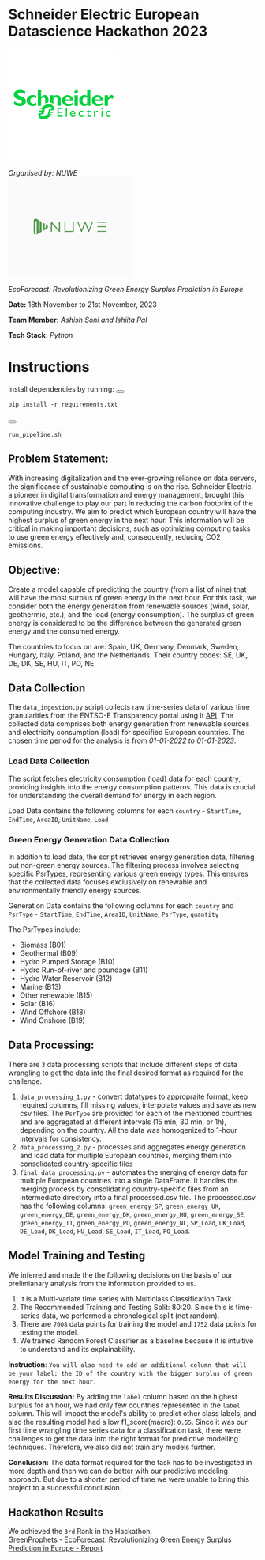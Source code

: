 # Schneider Electric European Datascience Hackathon 2023
![SE Logo](https://github.com/Ashish-Soni08/SE-Europe-Data_Challenge/blob/main/images/schneider_electric_logo.png)

*Organised by: NUWE* <br>
![Nuwe Logo](https://github.com/Ashish-Soni08/SE-Europe-Data_Challenge/blob/main/images/nuwe_logo.png)


*EcoForecast: Revolutionizing Green Energy Surplus Prediction in Europe*

**Date:** 18th November to 21st November, 2023

**Team Member:** *Ashish Soni and Ishiita Pal* 

**Tech Stack:** *Python*

# Instructions
Install dependencies by running:
<button class="btn" data-clipboard-target="#requirements-code"></button>
<pre><code id="requirements-code">pip install -r requirements.txt</code></pre>
<button class="btn" data-clipboard-target="#requirements-code"></button>
<pre><code id="requirements-code">run_pipeline.sh</code></pre> 


## **Problem Statement:** 
With increasing digitalization and the ever-growing reliance on data servers, the significance of sustainable computing is on the rise. Schneider Electric, a pioneer in digital transformation and energy management, brought this innovative challenge to play our part in reducing the carbon footprint of the computing industry. We aim to predict which European country will have the highest surplus of green energy in the next hour. This information will be critical in making important decisions, such as optimizing computing tasks to use green energy effectively and, consequently, reducing CO2 emissions.

## **Objective:** 
Create a model capable of predicting the country (from a list of nine) that will have the most surplus of green energy in the next hour. For this task, we consider both the energy generation from renewable sources (wind, solar, geothermic, etc.), and the load (energy consumption). The surplus of green energy is considered to be the difference between the generated green energy and the consumed energy.

The countries to focus on are: Spain, UK, Germany, Denmark, Sweden, Hungary, Italy, Poland, and the Netherlands.
Their country codes: SE, UK, DE, DK, SE, HU, IT, PO, NE

## **Data Collection**

The `data_ingestion.py` script collects raw time-series data of various time granularities from the ENTSO-E Transparency portal using it [API](https://transparency.entsoe.eu/content/static_content/Static%20content/web%20api/Guide.html). The collected data comprises both energy generation from renewable sources and electricity consumption (load) for specified European countries. The chosen time period for the analysis is from *01-01-2022 to 01-01-2023*.

### Load Data Collection
The script fetches electricity consumption (load) data for each country, providing insights into the energy consumption patterns. This data is crucial for understanding the overall demand for energy in each region.

Load Data contains the following columns for each `country` - `StartTime`, `EndTime`, `AreaID`, `UnitName`, `Load`

### Green Energy Generation Data Collection
In addition to load data, the script retrieves energy generation data, filtering out non-green energy sources. The filtering process involves selecting specific PsrTypes, representing various green energy types. This ensures that the collected data focuses exclusively on renewable and environmentally friendly energy sources. 

Generation Data contains the following columns for each `country` and `PsrType` - `StartTime`, `EndTime`, `AreaID`, `UnitName`, `PsrType`, `quantity`

The PsrTypes include: 
- Biomass (B01)
- Geothermal (B09)
- Hydro Pumped Storage (B10)
- Hydro Run-of-river and poundage (B11)
- Hydro Water Reservoir (B12)
- Marine (B13)
- Other renewable (B15)
- Solar (B16)
- Wind Offshore (B18)
- Wind Onshore (B19)

## **Data Processing:**
There are `3` data processing scripts that include different steps of data wrangling to get the data into the final desired format as required for the challenge.
1. `data_processing_1.py` - convert datatypes to appropraite format, keep required columns, fill missing values, interpolate values and save as new csv files. The `PsrType` are provided for each of the mentioned countries and are aggregated at different intervals (15 min, 30 min, or 1h), depending on the country. All the data was homogenized to 1-hour intervals for consistency.
2. `data_processing_2.py` - processes and aggregates energy generation and load data for multiple European countries, merging them into consolidated country-specific files
3. `final_data_processing.py` - automates the merging of energy data for multiple European countries into a single DataFrame.  It handles the merging process by consolidating country-specific files from an intermediate directory into a final processed.csv file.
The processed.csv has the following columns:
`green_energy_SP`, `green_energy_UK`, `green_energy_DE`, `green_energy_DK`, `green_energy_HU`, `green_energy_SE`, `green_energy_IT`, `green_energy_PO`, `green_energy_NL`, `SP_Load`, `UK_Load`, `DE_Load`, `DK_Load`, `HU_Load`, `SE_Load`, `IT_Load`, `PO_Load`.

## **Model Training and Testing**

We inferred and made the the following decisions on the basis of our prelimianary analysis from the information provided to us.
1. It is a Multi-variate time series with Multiclass Classification Task.
2. The Recommended Training and Testing Split: 80:20. Since this is time-series data, we performed a chronological split (not random).
3. There are `7008` data points for training the model and `1752` data points for testing the model.
4. We trained Random Forest Classifier as a baseline because it is intuitive to understand and its explainability. 

**Instruction**: `You will also need to add an additional column that will be your label: the ID of the country with the bigger surplus of green energy for the next hour.` 

**Results Discussion:** By adding the `label` column based on the highest surplus for an hour, we had only few countries represented in the `label` column. This will impact the model's ability to predict other class labels, and also the resulting model had a low f1_score(macro): `0.55`. Since it was our first time wrangling time series data for a classification task, there were challenges to get the data into the right format for predictive modelling techniques. Therefore, we also did not train any models further.  

**Conclusion:** The data format required for the task has to be investigated in more depth and then we can do better with our predictive modeling approach. But due to a shorter period of time we were unable to bring this project to a successful conclusion.

## Hackathon Results
We achieved the `3rd` Rank in the Hackathon.
<br> [GreenProphets - EcoForecast: Revolutionizing Green Energy Surplus Prediction in Europe - Report](https://github.com/Ashish-Soni08/SE-Europe-Data_Challenge/blob/main/GreenProphets%20-%20EcoForecast_%20Revolutionizing%20Green%20Energy%20Surplus%20Prediction%20in%20Europe%20-%20Report.pdf)


